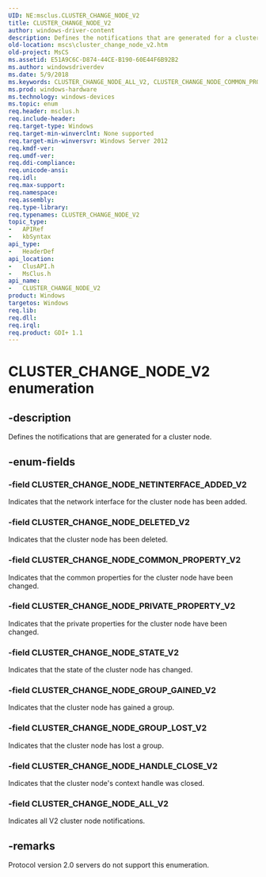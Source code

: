```yaml
---
UID: NE:msclus.CLUSTER_CHANGE_NODE_V2
title: CLUSTER_CHANGE_NODE_V2
author: windows-driver-content
description: Defines the notifications that are generated for a cluster node.
old-location: mscs\cluster_change_node_v2.htm
old-project: MsCS
ms.assetid: E51A9C6C-D874-44CE-B190-60E44F6B92B2
ms.author: windowsdriverdev
ms.date: 5/9/2018
ms.keywords: CLUSTER_CHANGE_NODE_ALL_V2, CLUSTER_CHANGE_NODE_COMMON_PROPERTY_V2, CLUSTER_CHANGE_NODE_DELETED_V2, CLUSTER_CHANGE_NODE_GROUP_GAINED_V2, CLUSTER_CHANGE_NODE_GROUP_LOST_V2, CLUSTER_CHANGE_NODE_HANDLE_CLOSE_V2, CLUSTER_CHANGE_NODE_NETINTERFACE_ADDED_V2, CLUSTER_CHANGE_NODE_PRIVATE_PROPERTY_V2, CLUSTER_CHANGE_NODE_STATE_V2, CLUSTER_CHANGE_NODE_V2, CLUSTER_CHANGE_NODE_V2 enumeration [Failover Cluster], clusapi/CLUSTER_CHANGE_NODE_ALL_V2, clusapi/CLUSTER_CHANGE_NODE_COMMON_PROPERTY_V2, clusapi/CLUSTER_CHANGE_NODE_DELETED_V2, clusapi/CLUSTER_CHANGE_NODE_GROUP_GAINED_V2, clusapi/CLUSTER_CHANGE_NODE_GROUP_LOST_V2, clusapi/CLUSTER_CHANGE_NODE_HANDLE_CLOSE_V2, clusapi/CLUSTER_CHANGE_NODE_NETINTERFACE_ADDED_V2, clusapi/CLUSTER_CHANGE_NODE_PRIVATE_PROPERTY_V2, clusapi/CLUSTER_CHANGE_NODE_STATE_V2, clusapi/CLUSTER_CHANGE_NODE_V2, msclus/CLUSTER_CHANGE_NODE_ALL_V2, msclus/CLUSTER_CHANGE_NODE_COMMON_PROPERTY_V2, msclus/CLUSTER_CHANGE_NODE_DELETED_V2, msclus/CLUSTER_CHANGE_NODE_GROUP_GAINED_V2, msclus/CLUSTER_CHANGE_NODE_GROUP_LOST_V2, msclus/CLUSTER_CHANGE_NODE_HANDLE_CLOSE_V2, msclus/CLUSTER_CHANGE_NODE_NETINTERFACE_ADDED_V2, msclus/CLUSTER_CHANGE_NODE_PRIVATE_PROPERTY_V2, msclus/CLUSTER_CHANGE_NODE_STATE_V2, msclus/CLUSTER_CHANGE_NODE_V2, mscs.cluster_change_node_v2
ms.prod: windows-hardware
ms.technology: windows-devices
ms.topic: enum
req.header: msclus.h
req.include-header: 
req.target-type: Windows
req.target-min-winverclnt: None supported
req.target-min-winversvr: Windows Server 2012
req.kmdf-ver: 
req.umdf-ver: 
req.ddi-compliance: 
req.unicode-ansi: 
req.idl: 
req.max-support: 
req.namespace: 
req.assembly: 
req.type-library: 
req.typenames: CLUSTER_CHANGE_NODE_V2
topic_type:
-	APIRef
-	kbSyntax
api_type:
-	HeaderDef
api_location:
-	ClusAPI.h
-	MsClus.h
api_name:
-	CLUSTER_CHANGE_NODE_V2
product: Windows
targetos: Windows
req.lib: 
req.dll: 
req.irql: 
req.product: GDI+ 1.1
---
```


# CLUSTER_CHANGE_NODE_V2 enumeration


## -description


Defines the notifications that are generated for a cluster node.


## -enum-fields




### -field CLUSTER_CHANGE_NODE_NETINTERFACE_ADDED_V2

Indicates that the network interface for the cluster node has been added.


### -field CLUSTER_CHANGE_NODE_DELETED_V2

Indicates that the cluster node has been deleted.


### -field CLUSTER_CHANGE_NODE_COMMON_PROPERTY_V2

Indicates that the common properties for the cluster node have been changed.


### -field CLUSTER_CHANGE_NODE_PRIVATE_PROPERTY_V2

Indicates that the private properties for the cluster node have been changed.


### -field CLUSTER_CHANGE_NODE_STATE_V2

Indicates that the state of the cluster node has changed.


### -field CLUSTER_CHANGE_NODE_GROUP_GAINED_V2

Indicates that the cluster node has gained a group.


### -field CLUSTER_CHANGE_NODE_GROUP_LOST_V2

Indicates that the cluster node has lost a group.


### -field CLUSTER_CHANGE_NODE_HANDLE_CLOSE_V2

Indicates that the cluster node's context handle was closed.


### -field CLUSTER_CHANGE_NODE_ALL_V2

Indicates all V2 cluster node notifications.


## -remarks



Protocol version 2.0 servers do not support this enumeration.



